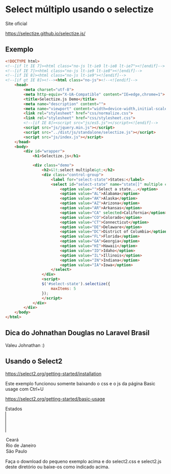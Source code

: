 # Select múltiplo usando o selectize

Site oficial

https://selectize.github.io/selectize.js/

## Exemplo

```html
<!DOCTYPE html>
<!--[if lt IE 7]><html class="no-js lt-ie9 lt-ie8 lt-ie7"><![endif]-->
<!--[if IE 7]><html class="no-js lt-ie9 lt-ie8"><![endif]-->
<!--[if IE 8]><html class="no-js lt-ie9"><![endif]-->
<!--[if gt IE 8]><!--><html class="no-js"><!--<![endif]-->
	<head>
		<meta charset="utf-8">
		<meta http-equiv="X-UA-Compatible" content="IE=edge,chrome=1">
		<title>Selectize.js Demo</title>
		<meta name="description" content="">
		<meta name="viewport" content="width=device-width,initial-scale=1,maximum-scale=1">
		<link rel="stylesheet" href="css/normalize.css">
		<link rel="stylesheet" href="css/stylesheet.css">
		<!--[if IE 8]><script src="js/es5.js"></script><![endif]-->
		<script src="js/jquery.min.js"></script>
		<script src="../dist/js/standalone/selectize.js"></script>
		<script src="js/index.js"></script>
	</head>
    <body>
		<div id="wrapper">
			<h1>Selectize.js</h1>

			<div class="demo">
				<h2>&lt;select multiple&gt;</h2>
				<div class="control-group">
					<label for="select-state">States:</label>
					<select id="select-state" name="state[]" multiple class="demo-default" style="width:50%" placeholder="Select a state...">
						<option value="">Select a state...</option>
						<option value="AL">Alabama</option>
						<option value="AK">Alaska</option>
						<option value="AZ">Arizona</option>
						<option value="AR">Arkansas</option>
						<option value="CA" selected>California</option>
						<option value="CO">Colorado</option>
						<option value="CT">Connecticut</option>
						<option value="DE">Delaware</option>
						<option value="DC">District of Columbia</option>
						<option value="FL">Florida</option>
						<option value="GA">Georgia</option>
						<option value="HI">Hawaii</option>
						<option value="ID">Idaho</option>
						<option value="IL">Illinois</option>
						<option value="IN">Indiana</option>
						<option value="IA">Iowa</option>						
					</select>
				</div>
				<script>
				$('#select-state').selectize({
					maxItems: 5
				});
				</script>
			</div>
		</div>
	</body>
</html>
```
## Dica do Johnathan Douglas no Laravel Brasil

Valeu Johnathan :)

## Usando o Select2

https://select2.org/getting-started/installation

Este exemplo funcionou somente baixando o css e o js da página Basic usage com Ctrl+U

https://select2.org/getting-started/basic-usage

<!DOCTYPE html>
<html lang="en">
<head>
    <meta charset="UTF-8">
    <meta name="viewport" content="width=device-width, initial-scale=1.0">
    <title>Document</title>
</head>
<body>
<link href="./select2.css" rel="stylesheet" />
<script src="./select2.js"></script>

Estados<br>
<select class="js-example-basic-multiple" name="states[]" multiple="multiple">
  <option value="CE">Ceará</option>
  <option value="RJ">Rio de Janeiro</option>
  <option value="SP">São Paulo</option>
</select>

<script>
$(document).ready(function() {
    $('.js-example-basic-multiple').select2();
});
</script>
</body>
</html>

Faça o download do pequeno exemplo acima e do select2.css e select2.js deste diretório ou baixe-os como indicado acima.
	
